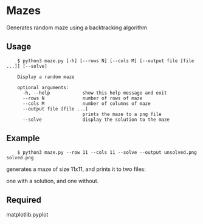 Mazes
=====

Generates random maze using a backtracking algorithm

Usage
-----
        $ python3 maze.py [-h] [--rows N] [--cols M] [--output file [file ...]] [--solve]

        Display a random maze

        optional arguments:
          -h, --help            show this help message and exit
          --rows N              number of rows of maze
          --cols M              number of columns of maze
          --output file [file ...]
                                prints the maze to a png file
          --solve               display the solution to the maze

Example
-------

        $ python3 maze.py --row 11 --cols 11 --solve --output unsolved.png solved.png

generates a maze of size 11x11, and prints it to two files:

one with a solution, and one without.



Required
--------

matplotlib.pyplot
